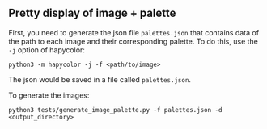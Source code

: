 ## Pretty display of image + palette
First, you need to generate the json file ```palettes.json``` that contains data of the path to each image and their corresponding palette.
To do this, use the ```-j``` option of hapycolor:

```python3 -m hapycolor -j -f <path/to/image>```

The json would be saved in a file called ```palettes.json```.

To generate the images:

```python3 tests/generate_image_palette.py -f palettes.json -d <output_directory>```
